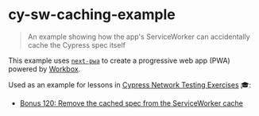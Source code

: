 # cy-sw-caching-example

> An example showing how the app's ServiceWorker can accidentally cache the Cypress spec itself

This example uses [`next-pwa`](https://github.com/shadowwalker/next-pwa) to create a progressive web app (PWA) powered by [Workbox](https://developers.google.com/web/tools/workbox/).

Used as an example for lessons in [Cypress Network Testing Exercises](https://cypress.tips/courses/network-testing) 🎓:

- [Bonus 120: Remove the cached spec from the ServiceWorker cache](https://cypress.tips/courses/network-testing/lessons/bonus120)
